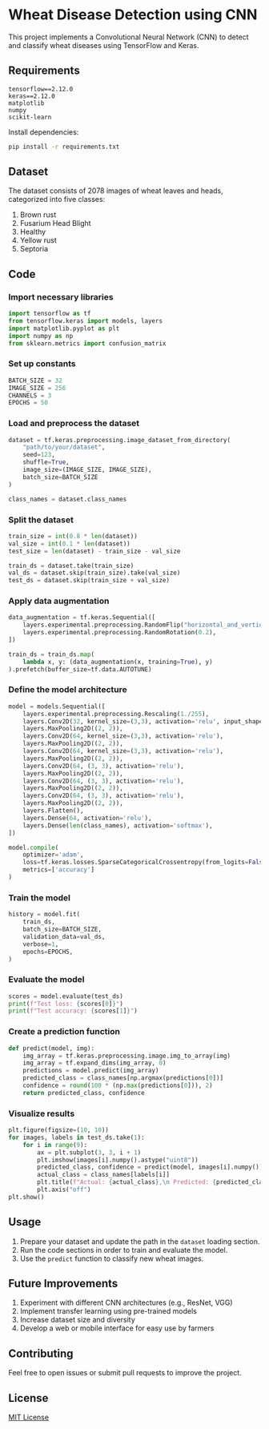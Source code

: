 # Wheat Disease Detection using CNN

This project implements a Convolutional Neural Network (CNN) to detect and classify wheat diseases using TensorFlow and Keras.

## Requirements

```
tensorflow==2.12.0
keras==2.12.0
matplotlib
numpy
scikit-learn
```

Install dependencies:

```bash
pip install -r requirements.txt
```

## Dataset

The dataset consists of 2078 images of wheat leaves and heads, categorized into five classes:

1. Brown rust
2. Fusarium Head Blight
3. Healthy
4. Yellow rust
5. Septoria

## Code

### Import necessary libraries

```python
import tensorflow as tf
from tensorflow.keras import models, layers
import matplotlib.pyplot as plt
import numpy as np
from sklearn.metrics import confusion_matrix
```

### Set up constants

```python
BATCH_SIZE = 32
IMAGE_SIZE = 256
CHANNELS = 3
EPOCHS = 50
```

### Load and preprocess the dataset

```python
dataset = tf.keras.preprocessing.image_dataset_from_directory(
    "path/to/your/dataset",
    seed=123,
    shuffle=True,
    image_size=(IMAGE_SIZE, IMAGE_SIZE),
    batch_size=BATCH_SIZE
)

class_names = dataset.class_names
```

### Split the dataset

```python
train_size = int(0.8 * len(dataset))
val_size = int(0.1 * len(dataset))
test_size = len(dataset) - train_size - val_size

train_ds = dataset.take(train_size)
val_ds = dataset.skip(train_size).take(val_size)
test_ds = dataset.skip(train_size + val_size)
```

### Apply data augmentation

```python
data_augmentation = tf.keras.Sequential([
    layers.experimental.preprocessing.RandomFlip("horizontal_and_vertical"),
    layers.experimental.preprocessing.RandomRotation(0.2),
])

train_ds = train_ds.map(
    lambda x, y: (data_augmentation(x, training=True), y)
).prefetch(buffer_size=tf.data.AUTOTUNE)
```

### Define the model architecture

```python
model = models.Sequential([
    layers.experimental.preprocessing.Rescaling(1./255),
    layers.Conv2D(32, kernel_size=(3,3), activation='relu', input_shape=(IMAGE_SIZE, IMAGE_SIZE, CHANNELS)),
    layers.MaxPooling2D((2, 2)),
    layers.Conv2D(64, kernel_size=(3,3), activation='relu'),
    layers.MaxPooling2D((2, 2)),
    layers.Conv2D(64, kernel_size=(3,3), activation='relu'),
    layers.MaxPooling2D((2, 2)),
    layers.Conv2D(64, (3, 3), activation='relu'),
    layers.MaxPooling2D((2, 2)),
    layers.Conv2D(64, (3, 3), activation='relu'),
    layers.MaxPooling2D((2, 2)),
    layers.Conv2D(64, (3, 3), activation='relu'),
    layers.MaxPooling2D((2, 2)),
    layers.Flatten(),
    layers.Dense(64, activation='relu'),
    layers.Dense(len(class_names), activation='softmax'),
])

model.compile(
    optimizer='adam',
    loss=tf.keras.losses.SparseCategoricalCrossentropy(from_logits=False),
    metrics=['accuracy']
)
```

### Train the model

```python
history = model.fit(
    train_ds,
    batch_size=BATCH_SIZE,
    validation_data=val_ds,
    verbose=1,
    epochs=EPOCHS,
)
```

### Evaluate the model

```python
scores = model.evaluate(test_ds)
print(f"Test loss: {scores[0]}")
print(f"Test accuracy: {scores[1]}")
```

### Create a prediction function

```python
def predict(model, img):
    img_array = tf.keras.preprocessing.image.img_to_array(img)
    img_array = tf.expand_dims(img_array, 0)
    predictions = model.predict(img_array)
    predicted_class = class_names[np.argmax(predictions[0])]
    confidence = round(100 * (np.max(predictions[0])), 2)
    return predicted_class, confidence
```

### Visualize results

```python
plt.figure(figsize=(10, 10))
for images, labels in test_ds.take(1):
    for i in range(9):
        ax = plt.subplot(3, 3, i + 1)
        plt.imshow(images[i].numpy().astype("uint8"))
        predicted_class, confidence = predict(model, images[i].numpy())
        actual_class = class_names[labels[i]]
        plt.title(f"Actual: {actual_class},\n Predicted: {predicted_class}.\n Confidence: {confidence}%")
        plt.axis("off")
plt.show()
```

## Usage

1. Prepare your dataset and update the path in the `dataset` loading section.
2. Run the code sections in order to train and evaluate the model.
3. Use the `predict` function to classify new wheat images.

## Future Improvements

1. Experiment with different CNN architectures (e.g., ResNet, VGG)
2. Implement transfer learning using pre-trained models
3. Increase dataset size and diversity
4. Develop a web or mobile interface for easy use by farmers

## Contributing

Feel free to open issues or submit pull requests to improve the project.

## License

[MIT License](LICENSE)
